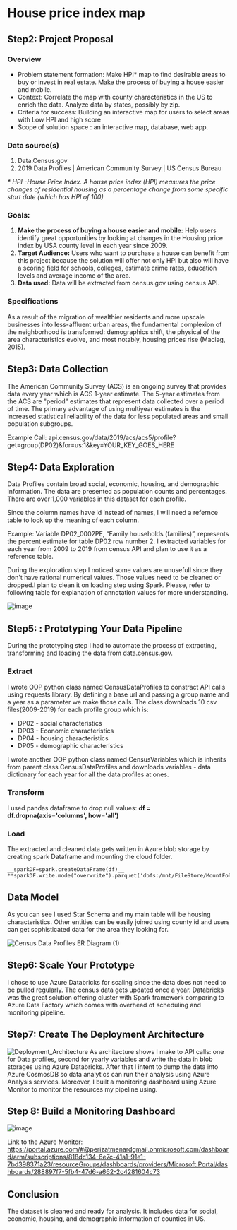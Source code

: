 # House price index map


## Step2: Project Proposal

### Overview
* Problem statement formation: Make HPI* map to find desirable areas to buy or invest in real estate. Make the process of buying a house easier and mobile.
* Context: Correlate the map with county characteristics in the US to enrich the data. Analyze data by states, possibly by zip.   
* Criteria for success: Building an interactive map for users to select areas with Low HPI and high score
* Scope of solution space : an interactive map, database, web app. 

### Data source(s)
1. Data.Census.gov 
1. 2019 Data Profiles | American Community Survey | US Census Bureau

_* *HPI -House Price Index. A house price index (HPI) measures the price changes of residential housing as a percentage change from some specific start date (which has HPI of 100)*_

### Goals:
1. __Make the process of buying a house easier and mobile:__ Help users identify great opportunities by looking at changes in the Housing price index by USA county level in each year since 2009.
1. __Target Audience:__ Users who want to purchase a house can benefit from this project because the solution will offer not only HPI but also will have a scoring field for schools, colleges, estimate crime rates, education levels and average income of the area. 
1. __Data used:__ Data will be extracted from census.gov using census API.

### Specifications
 As a result of the migration of wealthier residents and more upscale businesses into less-affluent urban areas, the fundamental complexion of the neighborhood is transformed: demographics shift, the physical of the area characteristics evolve, and most notably, housing prices rise (Maciag, 2015).


## Step3: Data Collection
The American Community Survey (ACS) is an ongoing survey that provides data every year which is ACS 1-year estimate. 
The 5-year estimates from the ACS are "period" estimates that represent data collected over a period of time. The primary advantage of using multiyear estimates is the increased statistical reliability of the data for less populated areas and small population subgroups.

Example Call: api.census.gov/data/2019/acs/acs5/profile?get=group(DP02)&for=us:1&key=YOUR_KEY_GOES_HERE 

## Step4: Data Exploration
Data Profiles contain broad social, economic, housing, and demographic information. The data are presented as population counts and percentages. There are over 1,000 variables in this dataset for each profile.

Since the column names have id instead of names, I will need a refernce table to look up the meaning of each column. 

Example: Variable DP02_0002PE, “Family households (families)”, represents the percent estimate for table DP02 row number 2.
I extracted variables for each year from 2009 to 2019 from census API and plan to use it as a reference table. 

During the exploration step I noticed some values are unusefull since they don't have rational numerical values. Those values need to be cleaned or dropped.I plan to clean it on loading step using Spark. Please, refer to following table for explanation of annotation values for more understanding. 

![image](https://user-images.githubusercontent.com/9127333/147526263-dd4e13f6-ad2b-44f2-921a-4c48c6d572d4.png)


## Step5: : Prototyping Your Data Pipeline
During the prototyping step I had to automate the process of extracting, transforming and loading the data from data.census.gov. 

### Extract
I wrote OOP python class named CensusDataProfiles to constract API calls using requests library. By defining a base url and passing a group name and a year as a parameter we make those calls. The class downloads 10 csv files(2009-2019) for each profile group which is:
* DP02 - social characteristics
* DP03 - Economic characteristics
* DP04 - housing characteristics
* DP05 - demographic characteristics

I wrote another OOP python class named CensusVariables which is inherits from parent class CensusDataProfiles and downloads variables - data dictionary for each year for all the data profiles at ones. 

### Transform 
I used pandas dataframe to drop null values: __df = df.dropna(axis='columns', how='all')__

### Load
The extracted and cleaned data gets written in Azure blob storage by creating spark Dataframe and mounting the cloud folder. 
```
__sparkDF=spark.createDataFrame(df)__
**sparkDF.write.mode("overwrite").parquet('dbfs:/mnt/FileStore/MountFolder/census_data/{}/{}_{}_year_estimate.parquet'.format(self.group_name,year,self.estimate))**
```

## Data Model 
As you can see I used Star Schema and my main table will be housing characteristics. Other entities can be easily joined using county id and users can get sophisticated data for the area they looking for. 

![Census Data Profiles ER Diagram (1)](https://user-images.githubusercontent.com/9127333/147698656-0976b7e1-ada4-4fb2-a902-b104ce58f312.png)


## Step6: Scale Your Prototype
I chose to use Azure Databricks for scaling since the data does not need to be pulled regularly. The census data gets updated once a year. Databricks was the great solution offering cluster with Spark framework comparing to Azure Data Factory which comes with overhead of scheduling and monitoring pipeline. 

## Step7: Create The Deployment Architecture
![Deployment_Architecture](https://user-images.githubusercontent.com/9127333/147524495-e3b60ce2-c6af-40f4-9149-2a75372c664e.jpeg)
As architecture shows I make to API calls: one for Data profiles, second for yearly variables and write the data in blob storages using Azure Databricks. 
After that I intent to dump the data into Azure CosmosDB so data analytics can run their analysis using Azure Analysis services. Moreover, I built a monitoring dashboard using Azure Monitor to monitor the resources my pipeline using.

## Step 8: Build a Monitoring Dashboard
![image](https://user-images.githubusercontent.com/9127333/147698040-0a4e9963-c6e0-429b-83b5-1432175d826b.png)

Link to the Azure Monitor: https://portal.azure.com/#@perizatmenardgmail.onmicrosoft.com/dashboard/arm/subscriptions/818dc134-6e7c-41a1-91e1-7bd398371a23/resourceGroups/dashboards/providers/Microsoft.Portal/dashboards/288897f7-5fb4-47d6-a662-2c4281604c73 

## Conclusion 
The dataset is cleaned and ready for analysis. It includes data for social, economic, housing, and demographic information of counties in US.


